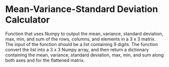 # Mean-Variance-Standard Deviation Calculator
Function that uses Numpy to output the mean, variance, standard deviation, max, min, and sum of the rows, columns, and elements in a 3 x 3 matrix.
The input of the function should be a list containing 9 digits. The function convert the list into a 3 x 3 Numpy array, and then return a dictionary containing the mean, variance, standard deviation, max, min, and sum along both axes and for the flattened matrix.
